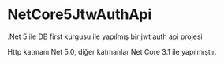 # NetCore5JtwAuthApi
.Net 5 ile DB first kurgusu ile yapılmış bir jwt auth api projesi

Http katmanı Net 5.0, diğer katmanlar Net Core 3.1 ile yapılmıştır.

